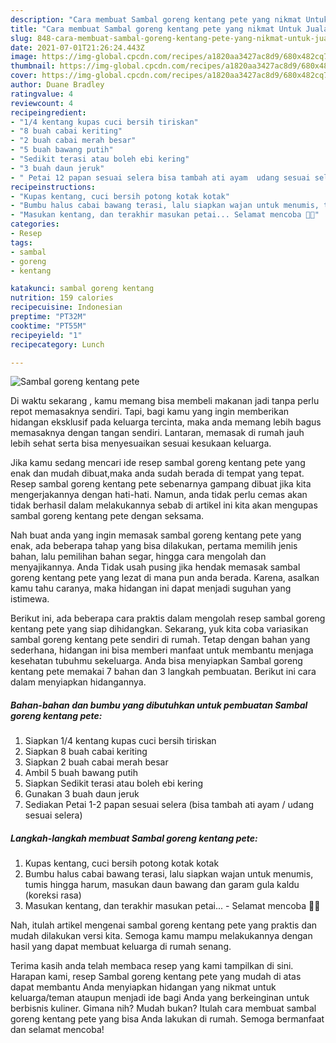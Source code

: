 ```yaml
---
description: "Cara membuat Sambal goreng kentang pete yang nikmat Untuk Jualan"
title: "Cara membuat Sambal goreng kentang pete yang nikmat Untuk Jualan"
slug: 848-cara-membuat-sambal-goreng-kentang-pete-yang-nikmat-untuk-jualan
date: 2021-07-01T21:26:24.443Z
image: https://img-global.cpcdn.com/recipes/a1820aa3427ac8d9/680x482cq70/sambal-goreng-kentang-pete-foto-resep-utama.jpg
thumbnail: https://img-global.cpcdn.com/recipes/a1820aa3427ac8d9/680x482cq70/sambal-goreng-kentang-pete-foto-resep-utama.jpg
cover: https://img-global.cpcdn.com/recipes/a1820aa3427ac8d9/680x482cq70/sambal-goreng-kentang-pete-foto-resep-utama.jpg
author: Duane Bradley
ratingvalue: 4
reviewcount: 4
recipeingredient:
- "1/4 kentang kupas cuci bersih tiriskan"
- "8 buah cabai keriting"
- "2 buah cabai merah besar"
- "5 buah bawang putih"
- "Sedikit terasi atau boleh ebi kering"
- "3 buah daun jeruk"
- " Petai 12 papan sesuai selera bisa tambah ati ayam  udang sesuai selera"
recipeinstructions:
- "Kupas kentang, cuci bersih potong kotak kotak"
- "Bumbu halus cabai bawang terasi, lalu siapkan wajan untuk menumis, tumis hingga harum, masukan daun bawang dan garam gula kaldu (koreksi rasa)"
- "Masukan kentang, dan terakhir masukan petai... Selamat mencoba 👌🏼"
categories:
- Resep
tags:
- sambal
- goreng
- kentang

katakunci: sambal goreng kentang 
nutrition: 159 calories
recipecuisine: Indonesian
preptime: "PT32M"
cooktime: "PT55M"
recipeyield: "1"
recipecategory: Lunch

---
```



![Sambal goreng kentang pete](https://img-global.cpcdn.com/recipes/a1820aa3427ac8d9/680x482cq70/sambal-goreng-kentang-pete-foto-resep-utama.jpg)

Di waktu  sekarang , kamu memang bisa membeli makanan jadi tanpa perlu repot memasaknya sendiri. Tapi, bagi kamu yang ingin memberikan hidangan eksklusif pada keluarga tercinta, maka anda memang lebih bagus memasaknya dengan tangan sendiri. Lantaran, memasak di rumah jauh lebih sehat serta bisa menyesuaikan sesuai kesukaan keluarga.

Jika kamu sedang mencari ide resep sambal goreng kentang pete yang enak dan mudah dibuat,maka anda sudah berada di tempat yang tepat. Resep sambal goreng kentang pete  sebenarnya gampang dibuat jika kita mengerjakannya dengan hati-hati. Namun, anda tidak perlu cemas akan tidak berhasil dalam melakukannya 
sebab di artikel ini kita akan mengupas sambal goreng kentang pete dengan seksama.  



Nah buat anda yang ingin memasak sambal goreng kentang pete yang enak, ada beberapa tahap yang bisa dilakukan, pertama memilih jenis bahan, lalu pemilihan bahan segar, hingga cara mengolah dan menyajikannya. Anda Tidak usah pusing jika hendak memasak sambal goreng kentang pete yang lezat di mana pun anda berada. Karena, asalkan kamu  tahu caranya, maka hidangan ini dapat menjadi suguhan yang istimewa.

Berikut ini, ada beberapa cara praktis  dalam mengolah resep sambal goreng kentang pete yang siap dihidangkan. Sekarang, yuk kita coba variasikan sambal goreng kentang pete sendiri di rumah. Tetap dengan bahan yang sederhana, hidangan ini bisa memberi manfaat untuk membantu menjaga kesehatan tubuhmu sekeluarga. Anda bisa menyiapkan Sambal goreng kentang pete memakai 7 bahan dan 3 langkah pembuatan. Berikut ini cara dalam menyiapkan hidangannya.

<!--inarticleads1-->

##### Bahan-bahan dan bumbu yang dibutuhkan untuk pembuatan Sambal goreng kentang pete:

1. Siapkan 1/4 kentang kupas cuci bersih tiriskan
1. Siapkan 8 buah cabai keriting
1. Siapkan 2 buah cabai merah besar
1. Ambil 5 buah bawang putih
1. Siapkan Sedikit terasi atau boleh ebi kering
1. Gunakan 3 buah daun jeruk
1. Sediakan  Petai 1-2 papan sesuai selera (bisa tambah ati ayam / udang sesuai selera)




<!--inarticleads2-->

##### Langkah-langkah membuat Sambal goreng kentang pete:

1. Kupas kentang, cuci bersih potong kotak kotak
1. Bumbu halus cabai bawang terasi, lalu siapkan wajan untuk menumis, tumis hingga harum, masukan daun bawang dan garam gula kaldu (koreksi rasa)
1. Masukan kentang, dan terakhir masukan petai... - Selamat mencoba 👌🏼




Nah, itulah artikel mengenai  sambal goreng kentang pete  yang praktis dan mudah dilakukan versi kita. Semoga kamu mampu melakukannya dengan hasil yang dapat membuat keluarga di rumah senang. 

Terima kasih anda telah membaca resep yang kami tampilkan di sini. Harapan kami, resep  Sambal goreng kentang pete yang mudah di atas dapat membantu Anda menyiapkan hidangan yang nikmat untuk keluarga/teman ataupun menjadi ide bagi Anda yang berkeinginan untuk berbisnis kuliner. Gimana nih? Mudah bukan? Itulah cara membuat sambal goreng kentang pete yang bisa Anda lakukan di rumah. Semoga bermanfaat dan selamat mencoba!

